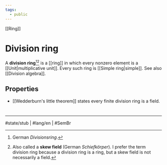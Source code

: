 ```yaml
---
tags:
  - public
---
```

[[Ring]]
# Division ring

A **division ring**[^de][^alt] is a [[ring]] in which every nonzero element is a [[Unit|multiplicative unit]].
Every such ring is [[Simple ring|simple]].
See also [[Division algebra]].

[^de]: German _Divisionsring_.
[^alt]: Also called a **skew field** (German _Schiefkörper_). I prefer the term division ring because a division ring is a ring, but a skew field is not necessarily a field.

## Properties

- [[Wedderburn's little theorem]] states every finite division ring is a field.

#
---
#state/stub | #lang/en | #SemBr
